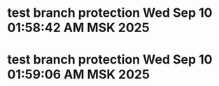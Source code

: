# test branch protection Wed Sep 10 01:58:42 AM MSK 2025
# test branch protection Wed Sep 10 01:59:06 AM MSK 2025
